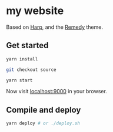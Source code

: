 # my website

Based on [Harp](http://harpjs.com/), and the [Remedy](https://github.com/kennethormandy/hb-remedy) theme.

## Get started

```sh
yarn install

git checkout source

yarn start
```

Now visit [localhost:9000](http://localhost:9000) in your browser.

## Compile and deploy

```sh
yarn deploy # or ./deploy.sh
```
